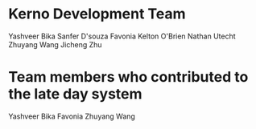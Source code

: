 # Kerno Development Team

Yashveer Bika
Sanfer D'souza
Favonia
Kelton O'Brien
Nathan Utecht
Zhuyang Wang
Jicheng Zhu

# Team members who contributed to the late day system

Yashveer Bika
Favonia
Zhuyang Wang
